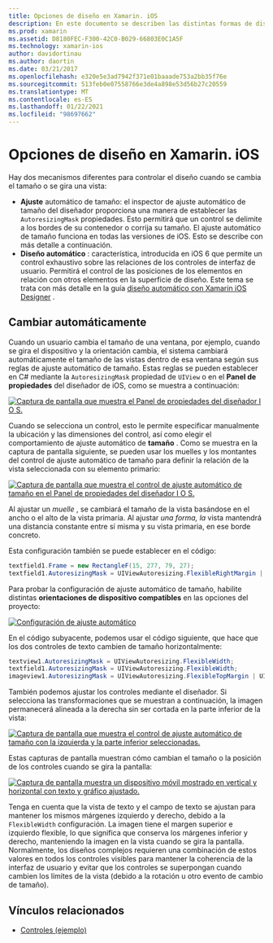 ```yaml
---
title: Opciones de diseño en Xamarin. iOS
description: En este documento se describen las distintas formas de diseñar interfaces de usuario en Xamarin. iOS. Describe el ajuste automático de tamaño y el diseño automático.
ms.prod: xamarin
ms.assetid: D8180FEC-F300-42C0-B029-66803E0C1A5F
ms.technology: xamarin-ios
author: davidortinau
ms.author: daortin
ms.date: 03/21/2017
ms.openlocfilehash: e320e5e3ad7942f371e01baaade753a2bb35f76e
ms.sourcegitcommit: 513feb0e07558766e3de4a898e53d56b27c20559
ms.translationtype: MT
ms.contentlocale: es-ES
ms.lasthandoff: 01/22/2021
ms.locfileid: "98697662"
---
```

# <a name="layout-options-in-xamarinios"></a>Opciones de diseño en Xamarin. iOS

Hay dos mecanismos diferentes para controlar el diseño cuando se cambia el tamaño o se gira una vista:

- **Ajuste** automático de tamaño: el inspector de ajuste automático de tamaño del diseñador proporciona una manera de establecer las `AutoresizingMask` propiedades. Esto permitirá que un control se delimite a los bordes de su contenedor o corrija su tamaño. El ajuste automático de tamaño funciona en todas las versiones de iOS. Esto se describe con más detalle a continuación.
- **Diseño automático** : característica, introducida en iOS 6 que permite un control exhaustivo sobre las relaciones de los controles de interfaz de usuario. Permitirá el control de las posiciones de los elementos en relación con otros elementos en la superficie de diseño. Este tema se trata con más detalle en la guía  [diseño automático con Xamarin iOS Designer](~/ios/user-interface/designer/designer-auto-layout.md) .

## <a name="autosizing"></a>Cambiar automáticamente

Cuando un usuario cambia el tamaño de una ventana, por ejemplo, cuando se gira el dispositivo y la orientación cambia, el sistema cambiará automáticamente el tamaño de las vistas dentro de esa ventana según sus reglas de ajuste automático de tamaño. Estas reglas se pueden establecer en C# mediante la `AutoresizingMask` propiedad de `UIView` o en el **Panel de propiedades** del diseñador de iOS, como se muestra a continuación:

 [![Captura de pantalla que muestra el Panel de propiedades del diseñador I O S.](layout-options-images/image41.png)](layout-options-images/image41.png#lightbox)

Cuando se selecciona un control, esto le permite especificar manualmente la ubicación y las dimensiones del control, así como elegir el comportamiento de ajuste automático de **tamaño** . Como se muestra en la captura de pantalla siguiente, se pueden usar los muelles y los montantes del control de ajuste automático de tamaño para definir la relación de la vista seleccionada con su elemento primario:

 [![Captura de pantalla que muestra el control de ajuste automático de tamaño en el Panel de propiedades del diseñador I O S.](layout-options-images/image42.png)](layout-options-images/image42.png#lightbox)

Al ajustar un *muelle* , se cambiará el tamaño de la vista basándose en el ancho o el alto de la vista primaria. Al ajustar *una forma, la* vista mantendrá una distancia constante entre sí misma y su vista primaria, en ese borde concreto.

Esta configuración también se puede establecer en el código:

```csharp
textfield1.Frame = new RectangleF(15, 277, 79, 27);
textfield1.AutoresizingMask = UIViewAutoresizing.FlexibleRightMargin | UIViewAutoresizing.FlexibleBottomMargin;
```

Para probar la configuración de ajuste automático de tamaño, habilite distintas **orientaciones de dispositivo compatibles** en las opciones del proyecto:

 [![Configuración de ajuste automático](layout-options-images/image43a.png)](layout-options-images/image43a.png#lightbox)

En el código subyacente, podemos usar el código siguiente, que hace que los dos controles de texto cambien de tamaño horizontalmente:

```csharp
textview1.AutoresizingMask = UIViewAutoresizing.FlexibleWidth;
textfield1.AutoresizingMask = UIViewAutoresizing.FlexibleWidth;
imageview1.AutoresizingMask = UIViewAutoresizing.FlexibleTopMargin | UIViewAutoresizing.FlexibleLeftMargin;
```

También podemos ajustar los controles mediante el diseñador. Si selecciona las transformaciones que se muestran a continuación, la imagen permanecerá alineada a la derecha sin ser cortada en la parte inferior de la vista:

 [![Captura de pantalla que muestra el control de ajuste automático de tamaño con la izquierda y la parte inferior seleccionadas. ](layout-options-images/autoresize.png)](layout-options-images/autoresize.png#lightbox)

Estas capturas de pantalla muestran cómo cambian el tamaño o la posición de los controles cuando se gira la pantalla:

 [![Captura de pantalla muestra un dispositivo móvil mostrado en vertical y horizontal con texto y gráfico ajustado.](layout-options-images/image44a.png)](layout-options-images/image44a.png#lightbox)

Tenga en cuenta que la vista de texto y el campo de texto se ajustan para mantener los mismos márgenes izquierdo y derecho, debido a la `FlexibleWidth` configuración. La imagen tiene el margen superior e izquierdo flexible, lo que significa que conserva los márgenes inferior y derecho, manteniendo la imagen en la vista cuando se gira la pantalla. Normalmente, los diseños complejos requieren una combinación de estos valores en todos los controles visibles para mantener la coherencia de la interfaz de usuario y evitar que los controles se superpongan cuando cambien los límites de la vista (debido a la rotación u otro evento de cambio de tamaño).

## <a name="related-links"></a>Vínculos relacionados

- [Controles (ejemplo)](/samples/xamarin/ios-samples/controls)